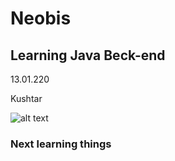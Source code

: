 # Neobis
## Learning Java Beck-end
13.01.220 

Kushtar

![alt text](http://funnypicturesplus.com/annoying-java-updates.html/400/400)

### Next learning things
